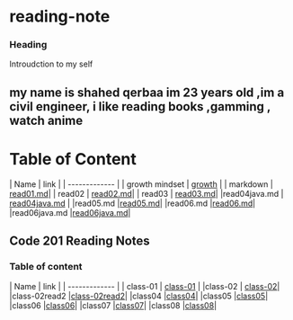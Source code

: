 # reading-note

### Heading 
Introudction to my self 
## my name is shahed qerbaa im 23 years old ,im a civil engineer, i like reading books ,gamming , watch anime

# Table of Content

| Name   | link  |
| ------------- |
| growth mindset | [growth](https://shahed-damer.github.io/reading-note/growth) |
| markdown       | [read01.md]( https://shahed-damer.github.io/reading-note/read01)|
| read02         |  [read02.md]( https://shahed-damer.github.io/reading-note/read02)|
| read03         | [read03.md]( https://shahed-damer.github.io/reading-note/read03)| 
|read04java.md | [read04java.md](https://shahed-damer.github.io/reading-note/read04java.md ) |
|read05.md     |[read05.md](https://shahed-damer.github.io/reading-note/read05.md)|
|read06.md     |[read06.md](https://shahed-damer.github.io/reading-note/read06)|
|read06java.md |[read06java.md](https://shahed-damer.github.io/reading-note/read06java)|


 ## Code 201 Reading Notes
 ### Table of content 

| Name   | link  |
| ------------- |
| class-01 | [class-01](https://shahed-damer.github.io/reading-note/class-01) |
|class-02  | [class-02](https://shahed-damer.github.io/reading-note/class-02 )|
|class-02read2  |[class-02read2](https://shahed-damer.github.io/reading-note/class-02read2 )|
|class04   |[class04]( https://shahed-damer.github.io/reading-note/class04 )|
|class05   |[class05](https://shahed-damer.github.io/reading-note/class5  )|
|class06   |[class06](https://shahed-damer.github.io/reading-note/class06)|
|class07   |[class07](class07.md)|
|class08   |[class08](class08.md)|









